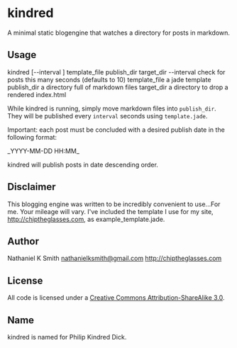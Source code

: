 # kindred

A minimal static blogengine that watches a directory for posts in markdown.

## Usage
kindred [--interval <seconds>] template_file publish_dir target_dir
--interval  check for posts this many seconds (defaults to 10)
template_file  a jade template
publish_dir  a directory full of markdown files
target_dir  a directory to drop a rendered index.html

While kindred is running, simply move markdown files into `publish_dir`. They
will be published every `interval` seconds using `template.jade`.

Important: each post must be concluded with a desired publish date in the following
format:

\_YYYY-MM-DD HH:MM\_

kindred will publish posts in date descending order.

## Disclaimer

This blogging engine was written to be incredibly convenient to use...For me. Your mileage will vary. I've included the template I use for my site, http://chiptheglasses.com, as example_template.jade.

## Author

Nathaniel K Smith <nathanielksmith@gmail.com> http://chiptheglasses.com

## License

All code is licensed under a [Creative Commons Attribution-ShareAlike 3.0](http://creativecommons.org/licenses/by-sa/3.0/).

## Name

kindred is named for Philip Kindred Dick.
